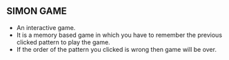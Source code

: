 ## SIMON GAME
- An interactive game.
- It is a memory based game in which you have to remember the previous clicked pattern to play the game.
- If the order of the pattern you clicked is wrong then game will be over.